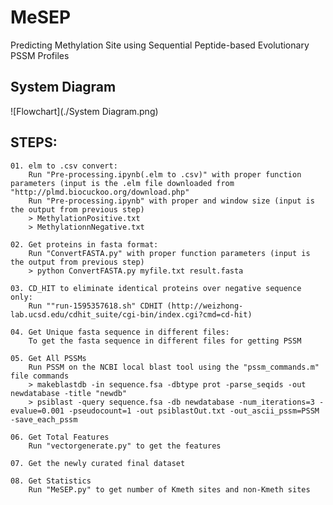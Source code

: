 # MeSEP
Predicting Methylation Site using Sequential Peptide-based Evolutionary PSSM Profiles

## System Diagram
![Flowchart](./System Diagram.png)

## STEPS:  
    01. elm to .csv convert:
        Run "Pre-processing.ipynb(.elm to .csv)" with proper function parameters (input is the .elm file downloaded from "http://plmd.biocuckoo.org/download.php"
        Run "Pre-processing.ipynb" with proper and window size (input is the output from previous step)
        > MethylationPositive.txt
        > MethylationnNegative.txt

    02. Get proteins in fasta format:
        Run "ConvertFASTA.py" with proper function parameters (input is the output from previous step)
        > python ConvertFASTA.py myfile.txt result.fasta

    03. CD_HIT to eliminate identical proteins over negative sequence only:
        Run ""run-1595357618.sh" CDHIT (http://weizhong-lab.ucsd.edu/cdhit_suite/cgi-bin/index.cgi?cmd=cd-hit)

    04. Get Unique fasta sequence in different files:
        To get the fasta sequence in different files for getting PSSM

    05. Get All PSSMs
        Run PSSM on the NCBI local blast tool using the "pssm_commands.m" file commands
        > makeblastdb -in sequence.fsa -dbtype prot -parse_seqids -out newdatabase -title "newdb"
        > psiblast -query sequence.fsa -db newdatabase -num_iterations=3 -evalue=0.001 -pseudocount=1 -out psiblastOut.txt -out_ascii_pssm=PSSM -save_each_pssm

    06. Get Total Features
        Run "vectorgenerate.py" to get the features
        
    07. Get the newly curated final dataset

    08. Get Statistics
        Run "MeSEP.py" to get number of Kmeth sites and non-Kmeth sites
